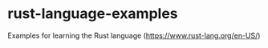 # rust-language-examples
Examples for learning the Rust language (https://www.rust-lang.org/en-US/)
